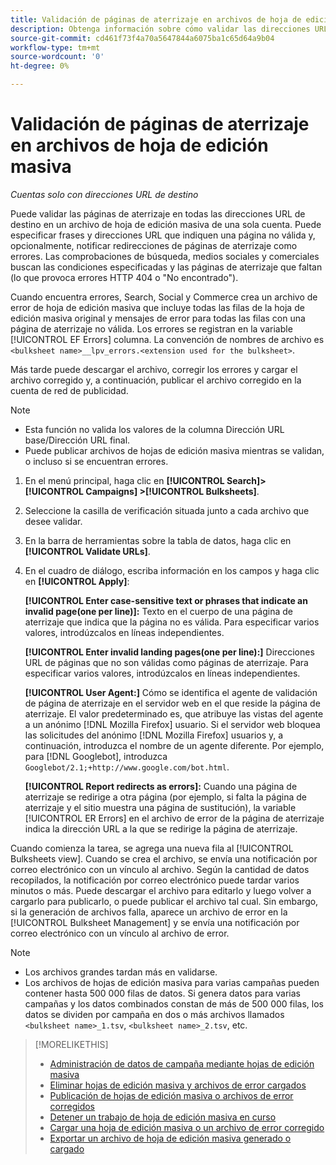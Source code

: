 ```yaml
---
title: Validación de páginas de aterrizaje en archivos de hoja de edición masiva
description: Obtenga información sobre cómo validar las direcciones URL de destino en un archivo de hoja de edición masiva de una sola cuenta.
source-git-commit: cd461f73f4a70a5647844a6075ba1c65d64a9b04
workflow-type: tm+mt
source-wordcount: '0'
ht-degree: 0%

---
```


# Validación de páginas de aterrizaje en archivos de hoja de edición masiva

*Cuentas solo con direcciones URL de destino*

Puede validar las páginas de aterrizaje en todas las direcciones URL de destino en un archivo de hoja de edición masiva de una sola cuenta. Puede especificar frases y direcciones URL que indiquen una página no válida y, opcionalmente, notificar redirecciones de páginas de aterrizaje como errores. Las comprobaciones de búsqueda, medios sociales y comerciales buscan las condiciones especificadas y las páginas de aterrizaje que faltan (lo que provoca errores HTTP 404 o &quot;No encontrado&quot;).

Cuando encuentra errores, Search, Social y Commerce crea un archivo de error de hoja de edición masiva que incluye todas las filas de la hoja de edición masiva original y mensajes de error para todas las filas con una página de aterrizaje no válida. Los errores se registran en la variable [!UICONTROL EF Errors] columna. La convención de nombres de archivo es `<bulksheet name>__lpv_errors.<extension used for the bulksheet>`.

Más tarde puede descargar el archivo, corregir los errores y cargar el archivo corregido y, a continuación, publicar el archivo corregido en la cuenta de red de publicidad.

>[!NOTE]
>
>* Esta función no valida los valores de la columna Dirección URL base/Dirección URL final.
>* Puede publicar archivos de hojas de edición masiva mientras se validan, o incluso si se encuentran errores.


1. En el menú principal, haga clic en **[!UICONTROL Search]> [!UICONTROL Campaigns] >[!UICONTROL Bulksheets]**.

1. Seleccione la casilla de verificación situada junto a cada archivo que desee validar.

1. En la barra de herramientas sobre la tabla de datos, haga clic en **[!UICONTROL Validate URLs]**.

1. En el cuadro de diálogo, escriba información en los campos y haga clic en **[!UICONTROL Apply]**:

   **[!UICONTROL Enter case-sensitive text or phrases that indicate an invalid page(one per line)]:** Texto en el cuerpo de una página de aterrizaje que indica que la página no es válida. Para especificar varios valores, introdúzcalos en líneas independientes.

   **[!UICONTROL Enter invalid landing pages(one per line):]** Direcciones URL de páginas que no son válidas como páginas de aterrizaje. Para especificar varios valores, introdúzcalos en líneas independientes.

   **[!UICONTROL User Agent:]** Cómo se identifica el agente de validación de página de aterrizaje en el servidor web en el que reside la página de aterrizaje. El valor predeterminado es, que atribuye las vistas del agente a un anónimo [!DNL Mozilla Firefox] usuario. Si el servidor web bloquea las solicitudes del anónimo [!DNL Mozilla Firefox] usuarios y, a continuación, introduzca el nombre de un agente diferente. Por ejemplo, para [!DNL Googlebot], introduzca `Googlebot/2.1;+http://www.google.com/bot.html`.

   **[!UICONTROL Report redirects as errors]:** Cuando una página de aterrizaje se redirige a otra página (por ejemplo, si falta la página de aterrizaje y el sitio muestra una página de sustitución), la variable [!UICONTROL ER Errors] en el archivo de error de la página de aterrizaje indica la dirección URL a la que se redirige la página de aterrizaje.

Cuando comienza la tarea, se agrega una nueva fila al [!UICONTROL Bulksheets view]. Cuando se crea el archivo, se envía una notificación por correo electrónico con un vínculo al archivo. Según la cantidad de datos recopilados, la notificación por correo electrónico puede tardar varios minutos o más. Puede descargar el archivo para editarlo y luego volver a cargarlo para publicarlo, o puede publicar el archivo tal cual. Sin embargo, si la generación de archivos falla, aparece un archivo de error en la [!UICONTROL Bulksheet Management] y se envía una notificación por correo electrónico con un vínculo al archivo de error.

>[!NOTE]
>
>* Los archivos grandes tardan más en validarse.
>* Los archivos de hojas de edición masiva para varias campañas pueden contener hasta 500 000 filas de datos. Si genera datos para varias campañas y los datos combinados constan de más de 500 000 filas, los datos se dividen por campaña en dos o más archivos llamados `<bulksheet name>_1.tsv`, `<bulksheet name>_2.tsv`, etc.


>[!MORELIKETHIS]
>
>* [Administración de datos de campaña mediante hojas de edición masiva](bulksheet-about.md)
>* [Eliminar hojas de edición masiva y archivos de error cargados](bulksheet-delete.md)
>* [Publicación de hojas de edición masiva o archivos de error corregidos](bulksheet-post.md)
>* [Detener un trabajo de hoja de edición masiva en curso](bulksheet-stop-job.md)
>* [Cargar una hoja de edición masiva o un archivo de error corregido](bulksheet-upload.md)
>* [Exportar un archivo de hoja de edición masiva generado o cargado](bulksheet-export.md)

